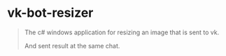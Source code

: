 # vk-bot-resizer
> The c# windows application for resizing an image that is sent to vk.
>
> And sent result at the same chat.
